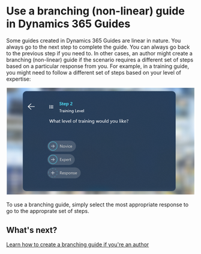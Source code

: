 # Use a branching (non-linear) guide in Dynamics 365 Guides 

Some guides created in Dynamics 365 Guides are linear in nature. You always go to the next step to complete the guide. You can always go back to the previous step if you need to. In other cases, an author might create a branching (non-linear) guide if the scenario requires a different set of steps based on a particular response from you. For example, in a training guide, you might need to follow a different set of steps based on your level of expertise:

![Example of a branching guide](media/branching-question-step-example.PNG "Example of a branching guide")

To use a branching guide, simply select the most appropriate response to go to the approprate set of steps. 

## What's next?

[Learn how to create a branching guide if you're an author](pc-app-branching.md)
